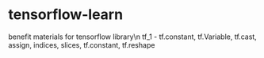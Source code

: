 # tensorflow-learn
benefit materials for tensorflow library\n
tf_1 - tf.constant, tf.Variable, tf.cast, assign, indices, slices, tf.constant, tf.reshape
